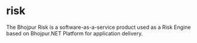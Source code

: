 # risk
The Bhojpur Risk is a software-as-a-service product used as a Risk Engine based on Bhojpur.NET Platform for application delivery.
